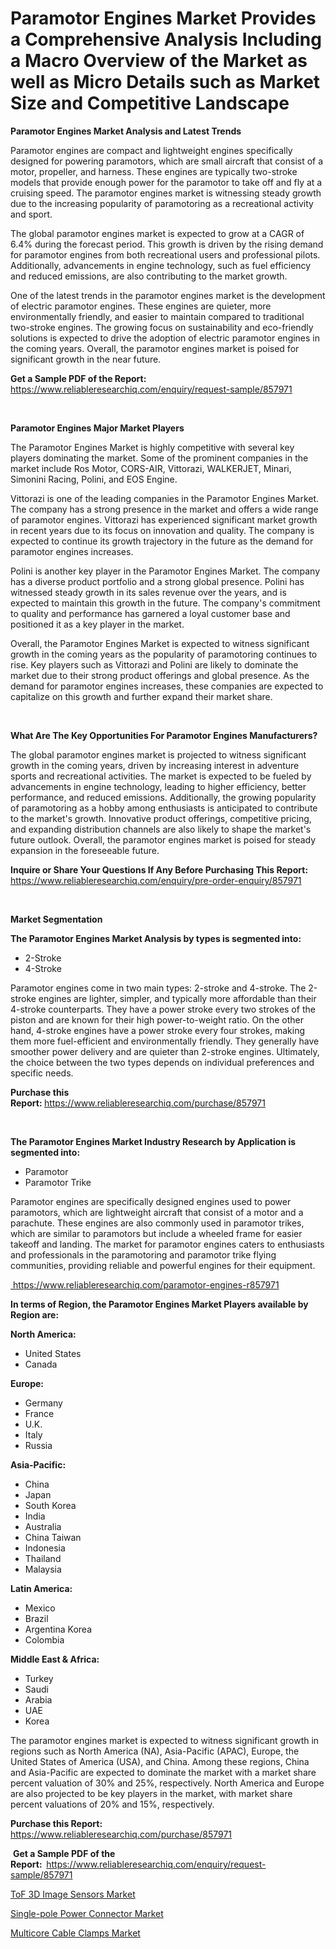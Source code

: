 <p><h1>Paramotor Engines Market Provides a Comprehensive Analysis Including a Macro Overview of the Market as well as Micro Details such as Market Size and Competitive Landscape</h1></p><p><strong>Paramotor Engines Market Analysis and Latest Trends</strong></p>
<p><p>Paramotor engines are compact and lightweight engines specifically designed for powering paramotors, which are small aircraft that consist of a motor, propeller, and harness. These engines are typically two-stroke models that provide enough power for the paramotor to take off and fly at a cruising speed. The paramotor engines market is witnessing steady growth due to the increasing popularity of paramotoring as a recreational activity and sport.</p><p>The global paramotor engines market is expected to grow at a CAGR of 6.4% during the forecast period. This growth is driven by the rising demand for paramotor engines from both recreational users and professional pilots. Additionally, advancements in engine technology, such as fuel efficiency and reduced emissions, are also contributing to the market growth.</p><p>One of the latest trends in the paramotor engines market is the development of electric paramotor engines. These engines are quieter, more environmentally friendly, and easier to maintain compared to traditional two-stroke engines. The growing focus on sustainability and eco-friendly solutions is expected to drive the adoption of electric paramotor engines in the coming years. Overall, the paramotor engines market is poised for significant growth in the near future.</p></p>
<p><strong>Get a Sample PDF of the Report:&nbsp;</strong> <a href="https://www.reliableresearchiq.com/enquiry/request-sample/857971">https://www.reliableresearchiq.com/enquiry/request-sample/857971</a></p>
<p>&nbsp;</p>
<p><strong>Paramotor Engines Major Market Players</strong></p>
<p><p>The Paramotor Engines Market is highly competitive with several key players dominating the market. Some of the prominent companies in the market include Ros Motor, CORS-AIR, Vittorazi, WALKERJET, Minari, Simonini Racing, Polini, and EOS Engine.</p><p>Vittorazi is one of the leading companies in the Paramotor Engines Market. The company has a strong presence in the market and offers a wide range of paramotor engines. Vittorazi has experienced significant market growth in recent years due to its focus on innovation and quality. The company is expected to continue its growth trajectory in the future as the demand for paramotor engines increases.</p><p>Polini is another key player in the Paramotor Engines Market. The company has a diverse product portfolio and a strong global presence. Polini has witnessed steady growth in its sales revenue over the years, and is expected to maintain this growth in the future. The company's commitment to quality and performance has garnered a loyal customer base and positioned it as a key player in the market.</p><p>Overall, the Paramotor Engines Market is expected to witness significant growth in the coming years as the popularity of paramotoring continues to rise. Key players such as Vittorazi and Polini are likely to dominate the market due to their strong product offerings and global presence. As the demand for paramotor engines increases, these companies are expected to capitalize on this growth and further expand their market share.</p></p>
<p>&nbsp;</p>
<p><strong>What Are The Key Opportunities For Paramotor Engines Manufacturers?</strong></p>
<p><p>The global paramotor engines market is projected to witness significant growth in the coming years, driven by increasing interest in adventure sports and recreational activities. The market is expected to be fueled by advancements in engine technology, leading to higher efficiency, better performance, and reduced emissions. Additionally, the growing popularity of paramotoring as a hobby among enthusiasts is anticipated to contribute to the market's growth. Innovative product offerings, competitive pricing, and expanding distribution channels are also likely to shape the market's future outlook. Overall, the paramotor engines market is poised for steady expansion in the foreseeable future.</p></p>
<p><strong>Inquire or Share Your Questions If Any Before Purchasing This Report:</strong> <a href="https://www.reliableresearchiq.com/enquiry/pre-order-enquiry/857971">https://www.reliableresearchiq.com/enquiry/pre-order-enquiry/857971</a></p>
<p>&nbsp;</p>
<p><strong>Market Segmentation</strong></p>
<p><strong>The Paramotor Engines Market Analysis by types is segmented into:</strong></p>
<p><ul><li>2-Stroke</li><li>4-Stroke</li></ul></p>
<p><p>Paramotor engines come in two main types: 2-stroke and 4-stroke. The 2-stroke engines are lighter, simpler, and typically more affordable than their 4-stroke counterparts. They have a power stroke every two strokes of the piston and are known for their high power-to-weight ratio. On the other hand, 4-stroke engines have a power stroke every four strokes, making them more fuel-efficient and environmentally friendly. They generally have smoother power delivery and are quieter than 2-stroke engines. Ultimately, the choice between the two types depends on individual preferences and specific needs.</p></p>
<p><strong>Purchase this Report:&nbsp;</strong><a href="https://www.reliableresearchiq.com/purchase/857971">https://www.reliableresearchiq.com/purchase/857971</a></p>
<p>&nbsp;</p>
<p><strong>The Paramotor Engines Market Industry Research by Application is segmented into:</strong></p>
<p><ul><li>Paramotor</li><li>Paramotor Trike</li></ul></p>
<p><p>Paramotor engines are specifically designed engines used to power paramotors, which are lightweight aircraft that consist of a motor and a parachute. These engines are also commonly used in paramotor trikes, which are similar to paramotors but include a wheeled frame for easier takeoff and landing. The market for paramotor engines caters to enthusiasts and professionals in the paramotoring and paramotor trike flying communities, providing reliable and powerful engines for their equipment.</p></p>
<p><a href="https://www.reliableresearchiq.com/paramotor-engines-r857971">&nbsp;https://www.reliableresearchiq.com/paramotor-engines-r857971</a></p>
<p><strong>In terms of Region, the Paramotor Engines Market Players available by Region are:</strong></p>
<p>
    <p> <strong> North America: </strong>
        <ul>
            <li>United States</li>
            <li>Canada</li>
        </ul>
        </p> 
    <p> <strong> Europe: </strong>
        <ul>
            <li>Germany</li>
            <li>France</li>
            <li>U.K.</li>
            <li>Italy</li>
            <li>Russia</li>
        </ul>
        </p> 
    <p> <strong> Asia-Pacific: </strong>
        <ul>
            <li>China</li>
            <li>Japan</li>
            <li>South Korea</li>
            <li>India</li>
            <li>Australia</li>
            <li>China Taiwan</li>
            <li>Indonesia</li>
            <li>Thailand</li>
            <li>Malaysia</li>
        </ul>
        </p> 
    <p> <strong> Latin America: </strong>
        <ul>
            <li>Mexico</li>
            <li>Brazil</li>
            <li>Argentina Korea</li>
            <li>Colombia</li>
        </ul>
        </p> 
    <p> <strong> Middle East & Africa: </strong>
        <ul>
            <li>Turkey</li>
            <li>Saudi</li>
            <li>Arabia</li>
            <li>UAE</li>
            <li>Korea</li>
        </ul>
    </p>
    </p>
<p><p>The paramotor engines market is expected to witness significant growth in regions such as North America (NA), Asia-Pacific (APAC), Europe, the United States of America (USA), and China. Among these regions, China and Asia-Pacific are expected to dominate the market with a market share percent valuation of 30% and 25%, respectively. North America and Europe are also projected to be key players in the market, with market share percent valuations of 20% and 15%, respectively.</p></p>
<p><strong>Purchase this Report: </strong><a href="https://www.reliableresearchiq.com/purchase/857971">https://www.reliableresearchiq.com/purchase/857971</a></p>
<p>&nbsp;<strong>Get a Sample PDF of the Report:&nbsp;&nbsp;</strong><a href="https://www.reliableresearchiq.com/enquiry/request-sample/857971">https://www.reliableresearchiq.com/enquiry/request-sample/857971</a></p>
<p><strong></strong></p>
<p><p><a href="https://github.com/EdwarWatkinXXdd/Market-Research-Report-List-1/blob/main/tof-3d-image-sensors-market.md">ToF 3D Image Sensors Market</a></p><p><a href="https://github.com/LoganChynna/Market-Research-Report-List-1/blob/main/single-pole-power-connector-market.md">Single-pole Power Connector Market</a></p><p><a href="https://github.com/saplakhanom821/Market-Research-Report-List-1/blob/main/multicore-cable-clamps-market.md">Multicore Cable Clamps Market</a></p></p>